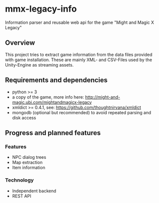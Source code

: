 mmx-legacy-info
===============

Information parser and reusable web api for the game "Might and Magic X Legacy"

Overview
--------

This project tries to extract game information from the data files provided with game installation. These are mainly XML- and CSV-Files used by the Unity-Engine as streaming assets.

Requirements and dependencies
-----------------------------

- python >= 3
- a copy of the game, more info here: http://might-and-magic.ubi.com/mightandmagicx-legacy
- xmldict >= 0.4.1, see: https://github.com/thoughtnirvana/xmldict
- mongodb (optional but recommended) to avoid repeated parsing and disk access

Progress and planned features
-----------------------------

### Features

- NPC dialog trees
- Map extraction
- Item information

### Technology

- Independent backend
- REST API
